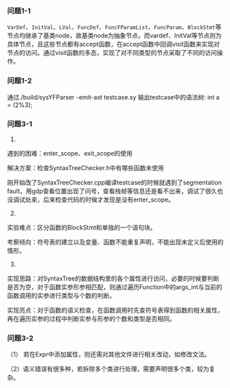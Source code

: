 ### 问题1-1 

`VarDef`、`InitVal`、`LVal`、`FuncDef`、`FuncFParamList`、`FuncParam`、`BlockStmt`等节点均继承了基类node，故基类node为抽象节点，而vardef、InitVal等节点则为具体节点，且这些节点都有accept函数，在accept函数中回调visit函数来实现对节点的访问。通过visit函数的多态，实现了对不同类型的节点采取了不同的访问操作。

### 问题1-2 

通过./build/sysYFParser -emit-ast testcase.sy 输出testcase中的语法树: int a = (2%3);

### 问题3-1

1.

遇到的困难：enter_scope、exit_scope的使用

解决方案：检查SyntaxTreeChecker.h中有哪些函数未使用

刚开始改了SyntaxTreeChecker.cpp编译testcase的时候就遇到了segmentation fault，用gdp查看位置出现了问号，查看栈帧等信息还是看不出来，调试了很久也没调试处来，后来检查代码的时候才发现是没有enter_scope。

2.

实验难点：区分函数的BlockStmt和单独的一个语句块。

考察倾向：符号表的建立以及变量、函数不能重复声明，不能出现未定义后使用的情形。

3.

实现思路：对SyntaxTree的数据结构里的各个属性进行访问，必要的时候要判断是否为空，对于函数实参形参相匹配，则通过遍历Function中的args_int与当前的函数调用的实参进行类型与个数的判断。

实现亮点：对于函数的语义检查，在函数调用时先查符号表得到函数的相关属性，再在遍历实参的过程中判断实参与形参的个数和类型是否相同。

### 问题3-2

（1） 若在Expr中添加属性，则还需对其他文件进行相关改动，如修改文法。

（2）语义错误有很多种，若拆除多个类进行处理，需要声明很多个类，较为复杂。
